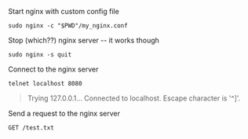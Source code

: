 
Start nginx with custom config file
```
sudo nginx -c "$PWD"/my_nginx.conf 
```

Stop (which??) nginx server -- it works though
```
sudo nginx -s quit
```

Connect to the nginx server
```
telnet localhost 8080
```

> Trying 127.0.0.1...
> Connected to localhost.
> Escape character is '^]'.

Send a request to the nginx server
```
GET /test.txt
```
